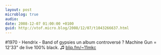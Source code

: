 ```yaml
---
layout: post
microblog: true
audio: 
date: 2008-12-07 01:00:00 +0100
guid: http://xtof.micro.blog/2008/12/07/t1043266637.html
---
```

#1970 - Hendrix - Band of gypsies un album controversé ? Machine Gun = 12'33" de live 100% black.  ♫ [blip.fm/~11mkc](http://blip.fm/~11mkc)

